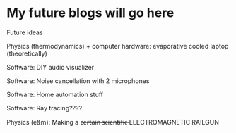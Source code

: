 # My future blogs will go here

Future ideas

Physics (thermodynamics) + computer hardware: evaporative cooled laptop (theoretically)

Software: DIY audio visualizer

Software: Noise cancellation with 2 microphones

Software: Home automation stuff

Software: Ray tracing????

Physics (e&m): Making a c̶e̶r̶t̶a̶i̶n̶ ̶s̶c̶i̶e̶n̶t̶i̶f̶i̶c̶ ELECTROMAGNETIC RAILGUN 



